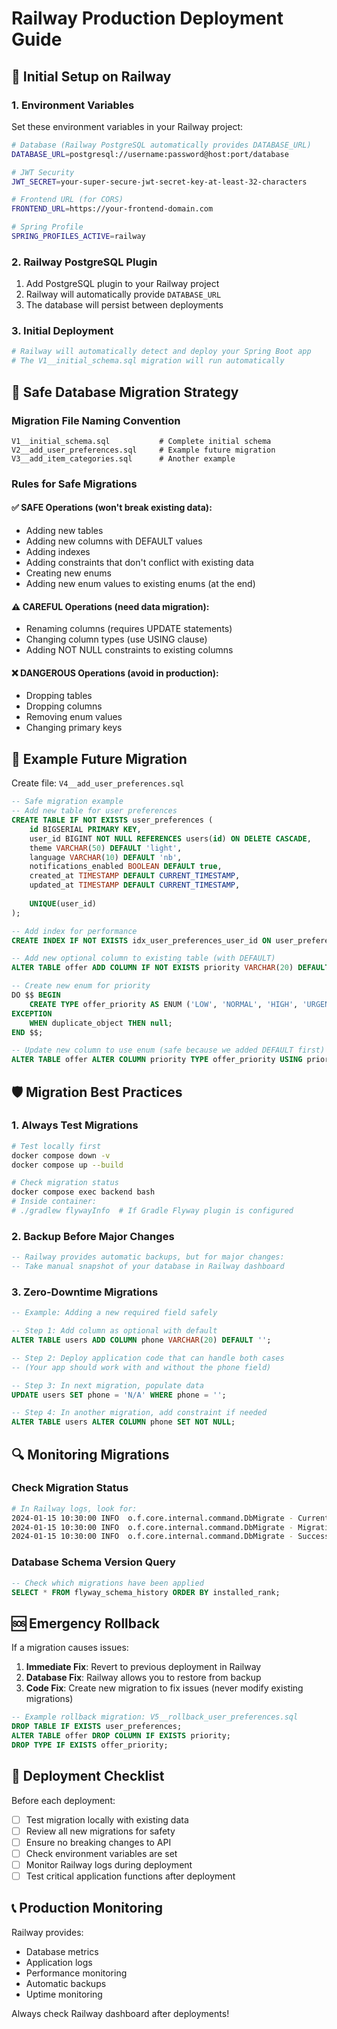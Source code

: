 # Railway Production Deployment Guide

## 🚀 Initial Setup on Railway

### 1. Environment Variables
Set these environment variables in your Railway project:

```bash
# Database (Railway PostgreSQL automatically provides DATABASE_URL)
DATABASE_URL=postgresql://username:password@host:port/database

# JWT Security
JWT_SECRET=your-super-secure-jwt-secret-key-at-least-32-characters

# Frontend URL (for CORS)
FRONTEND_URL=https://your-frontend-domain.com

# Spring Profile
SPRING_PROFILES_ACTIVE=railway
```

### 2. Railway PostgreSQL Plugin
1. Add PostgreSQL plugin to your Railway project
2. Railway will automatically provide `DATABASE_URL`
3. The database will persist between deployments

### 3. Initial Deployment
```bash
# Railway will automatically detect and deploy your Spring Boot app
# The V1__initial_schema.sql migration will run automatically
```

## 🔄 Safe Database Migration Strategy

### Migration File Naming Convention
```
V1__initial_schema.sql           # Complete initial schema
V2__add_user_preferences.sql     # Example future migration
V3__add_item_categories.sql      # Another example
```

### Rules for Safe Migrations

#### ✅ SAFE Operations (won't break existing data):
- Adding new tables
- Adding new columns with DEFAULT values
- Adding indexes
- Adding constraints that don't conflict with existing data
- Creating new enums
- Adding new enum values to existing enums (at the end)

#### ⚠️ CAREFUL Operations (need data migration):
- Renaming columns (requires UPDATE statements)
- Changing column types (use USING clause)
- Adding NOT NULL constraints to existing columns

#### ❌ DANGEROUS Operations (avoid in production):
- Dropping tables
- Dropping columns  
- Removing enum values
- Changing primary keys

## 📁 Example Future Migration

Create file: `V4__add_user_preferences.sql`

```sql
-- Safe migration example
-- Add new table for user preferences
CREATE TABLE IF NOT EXISTS user_preferences (
    id BIGSERIAL PRIMARY KEY,
    user_id BIGINT NOT NULL REFERENCES users(id) ON DELETE CASCADE,
    theme VARCHAR(50) DEFAULT 'light',
    language VARCHAR(10) DEFAULT 'nb',
    notifications_enabled BOOLEAN DEFAULT true,
    created_at TIMESTAMP DEFAULT CURRENT_TIMESTAMP,
    updated_at TIMESTAMP DEFAULT CURRENT_TIMESTAMP,
    
    UNIQUE(user_id)
);

-- Add index for performance
CREATE INDEX IF NOT EXISTS idx_user_preferences_user_id ON user_preferences(user_id);

-- Add new optional column to existing table (with DEFAULT)
ALTER TABLE offer ADD COLUMN IF NOT EXISTS priority VARCHAR(20) DEFAULT 'NORMAL';

-- Create new enum for priority
DO $$ BEGIN
    CREATE TYPE offer_priority AS ENUM ('LOW', 'NORMAL', 'HIGH', 'URGENT');
EXCEPTION
    WHEN duplicate_object THEN null;
END $$;

-- Update new column to use enum (safe because we added DEFAULT first)
ALTER TABLE offer ALTER COLUMN priority TYPE offer_priority USING priority::offer_priority;
```

## 🛡️ Migration Best Practices

### 1. Always Test Migrations
```bash
# Test locally first
docker compose down -v
docker compose up --build

# Check migration status
docker compose exec backend bash
# Inside container: 
# ./gradlew flywayInfo  # If Gradle Flyway plugin is configured
```

### 2. Backup Before Major Changes
```sql
-- Railway provides automatic backups, but for major changes:
-- Take manual snapshot of your database in Railway dashboard
```

### 3. Zero-Downtime Migrations
```sql
-- Example: Adding a new required field safely

-- Step 1: Add column as optional with default
ALTER TABLE users ADD COLUMN phone VARCHAR(20) DEFAULT '';

-- Step 2: Deploy application code that can handle both cases
-- (Your app should work with and without the phone field)

-- Step 3: In next migration, populate data
UPDATE users SET phone = 'N/A' WHERE phone = '';

-- Step 4: In another migration, add constraint if needed
ALTER TABLE users ALTER COLUMN phone SET NOT NULL;
```

## 🔍 Monitoring Migrations

### Check Migration Status
```bash
# In Railway logs, look for:
2024-01-15 10:30:00 INFO  o.f.core.internal.command.DbMigrate - Current version of schema "public": 3
2024-01-15 10:30:00 INFO  o.f.core.internal.command.DbMigrate - Migrating schema "public" to version 4 - add user preferences
2024-01-15 10:30:00 INFO  o.f.core.internal.command.DbMigrate - Successfully applied 1 migration to schema "public"
```

### Database Schema Version Query
```sql
-- Check which migrations have been applied
SELECT * FROM flyway_schema_history ORDER BY installed_rank;
```

## 🆘 Emergency Rollback

If a migration causes issues:

1. **Immediate Fix**: Revert to previous deployment in Railway
2. **Database Fix**: Railway allows you to restore from backup
3. **Code Fix**: Create new migration to fix issues (never modify existing migrations)

```sql
-- Example rollback migration: V5__rollback_user_preferences.sql
DROP TABLE IF EXISTS user_preferences;
ALTER TABLE offer DROP COLUMN IF EXISTS priority;
DROP TYPE IF EXISTS offer_priority;
```

## 🚦 Deployment Checklist

Before each deployment:
- [ ] Test migration locally with existing data
- [ ] Review all new migrations for safety
- [ ] Ensure no breaking changes to API
- [ ] Check environment variables are set
- [ ] Monitor Railway logs during deployment
- [ ] Test critical application functions after deployment

## 📞 Production Monitoring

Railway provides:
- Database metrics
- Application logs  
- Performance monitoring
- Automatic backups
- Uptime monitoring

Always check Railway dashboard after deployments!
